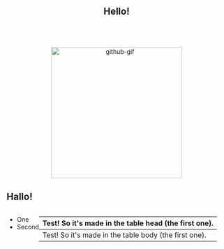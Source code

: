 ## <p align="center">Hello!</p>

<br>
<br>

<p align="center">
   <img align='center' alt="github-gif" src="https://user-images.githubusercontent.com/5713670/87202985-820dcb80-c2b6-11ea-9f56-7ec461c497c3.gif" width="300">
</p>

<h2>Hallo!</h2>

<div dir="auto" style="display: flex; justify-content: space-between;">
   <ul>
      <li>One</li>
      <li>Second</li>
   </ul>
   <table>
      <thead>
         <tr>
            <th> Test! So it's made in the table head (the first one). </th>
         </tr>
      </thead>
      <tbody>
         <tr>
            <td> Test! So it's made in the table body (the first one). </td>
         </tr>
      </tbody>
   </table>
</div>
